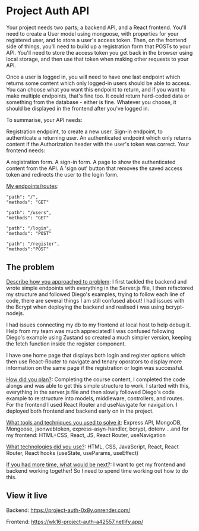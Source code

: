 # Project Auth API

Your project needs two parts; a backend API, and a React frontend. You'll need to create a User model using mongoose, with properties for your registered user, and to store a user's access token. Then, on the frontend side of things, you'll need to build up a registration form that POSTs to your API. You'll need to store the access token you get back in the browser using local storage, and then use that token when making other requests to your API.

Once a user is logged in, you will need to have one last endpoint which returns some content which only logged-in users should be able to access. You can choose what you want this endpoint to return, and if you want to make multiple endpoints, that's fine too. It could return hard-coded data or something from the database - either is fine. Whatever you choose, it should be displayed in the frontend after you've logged in.

To summarise, your API needs:

Registration endpoint, to create a new user.
Sign-in endpoint, to authenticate a returning user.
An authenticated endpoint which only returns content if the Authorization header with the user's token was correct.
Your frontend needs:

A registration form.
A sign-in form.
A page to show the authenticated content from the API.
A 'sign out' button that removes the saved access token and redirects the user to the login form.

<ins>My endpoints/routes</ins>: 

    "path": "/",
    "methods": "GET"
    
    "path": "/users",
    "methods": "GET"

    "path": "/login",
    "methods": "POST"

    "path": "/register",
    "methods":"POST"

## The problem

<ins>Describe how you approached to problem</ins>: I first tackled the backend and wrote simple endpoints with everything in the Server.js file, I then refactored my structure and followed Diego's examples, trying to follow each line of code, there are several things I am still confused about! I had issues with the Bcrypt when deploying the backend and realised i was using bcrypt-nodejs. 

I had issues connecting my db to my frontend at local host to help debug it. Help from my team was much appreciated! I was confused following Diego's example using Zustand so created a much simpler version, keeping the fetch function inside the register component.

I have one home page that displays both login and register options which then use React-Router to navigate and tenary oporators to display more information on the same page if the registration or login was successful.

<ins>How did you plan?</ins>: Completing the course content, I completed the code alongs and was able to get this simple structure to work. I started with this, everything in the server.js file and then slowly followed Diego's code example to re:structure into models, middleware, controllers, and routes. For the frontend I used React Router and useNavigate for navigation. I deployed both frontend and backend early on in the project.

<ins>What tools and techniques you used to solve it</ins>: Express API, MongoDB, Mongoose, jsonwebtoken, express-asyn-handler, bcrypt, dotenv  ...and for my frontend: HTML+CSS, React, JS, React Router, useNavigation

<ins>What technologies did you use?</ins>: HTML, CSS, JavaScript, React, React Router, React hooks (useState, useParams, useEffect)

<ins>If you had more time, what would be next?</ins>: I want to get my frontend and backend working together! So I need to spend time working out how to do this.

## View it live

Backend: https://project-auth-0x8y.onrender.com/

Frontend: https://wk16-project-auth-a42557.netlify.app/
